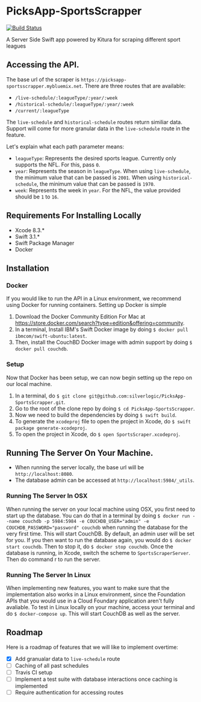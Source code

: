 # PicksApp-SportsScrapper
[![Build Status](https://travis-ci.org/silverlogic/PicksApp-SportsScrapper.svg?branch=master)](https://travis-ci.org/silverlogic/PicksApp-SportsScrapper)

A Server Side Swift app powered by Kitura for scraping different sport leagues

## Accessing the API.
The base url of the scraper is `https://picksapp-sportsscrapper.mybluemix.net`.
There are three routes that are available:

* `/live-schedule/:leagueType/:year/:week`
* `/historical-schedule/:leagueType/:year/:week`
* `/current/:leagueType`

The `live-schedule` and `historical-schedule` routes return similiar data. Support will come for more granular data in the `live-schedule` route in the feature.

Let's explain what each path parameter means:

* `leagueType`: Represents the desired sports league. Currently only supports the NFL. For this, pass `0`.
* `year`: Represents the season in `leagueType`. When using `live-schedule`, the minimum value that can be passed is `2001`. When using `historical-schedule`, the minimum value that can be passed is `1970`.
* `week`: Represents the week in `year`. For the NFL, the value provided should be `1` to `16`.

## Requirements For Installing Locally

* Xcode 8.3.*
* Swift 3.1.*
* Swift Package Manager
* Docker

## Installation

### Docker
If you would like to run the API in a Linux environment, we recommend using Docker for running containers. Setting up Docker is simple

1. Download the Docker Community Edition For Mac at https://store.docker.com/search?type=edition&offering=community.
1. In a terminal, Install IBM's Swift Docker image by doing `$ docker pull ibmcom/swift-ubuntu:latest`.
1. Then, install the CouchBD Docker image with admin support by doing `$ docker pull couchdb`.

### Setup
Now that Docker has been setup, we can now begin setting up the repo on our local machine.

1. In a terminal, do `$ git clone git@github.com:silverlogic/PicksApp-SportsScrapper.git`.
1. Go to the root of the clone repo by doing `$ cd PicksApp-SportsScrapper`.
1. Now we need to build the dependencies by doing `$ swift build`.
1. To generate the `xcodeproj` file to open the project in Xcode, do `$ swift package generate-xcodeproj`.
1. To open the project in Xcode, do `$ open SportsScraper.xcodeproj`.

## Running The Server On Your Machine.

* When running the server locally, the base url will be `http://localhost:8080`.
* The database admin can be accessed at `http://localhost:5984/_utils`.

### Running The Server In OSX
When running the server on your local machine using OSX, you first need to start up the database. You can do that in a terminal by doing `$ docker run --name couchdb -p 5984:5984 -e COUCHDB_USER="admin" -e COUCHDB_PASSWORD="password" couchdb` when running the database for the very first time. This will start CouchDB. By default, an admin user will be set for you. If you then want to run the database again, you would do `$ docker start couchdb`. Then to stop it, do `$ docker stop couchdb`. Once the database is running, in Xcode, switch the scheme to `SportsScraperServer`. Then do command r to run the server.

### Running The Server In Linux
When implementing new features, you want to make sure that the implementation also works in a Linux environment, since the Foundation APIs that you would use in a Cloud Foundary application aren't fully avaliable. To test in Linux locally on your machine, access your terminal and do `$ docker-compose up`. This will start CouchDB as well as the server.

## Roadmap
Here is a roadmap of features that we will like to implement overtime:

- [x] Add granualar data to `live-schedule` route
- [ ] Caching of all past schedules
- [ ] Travis CI setup
- [ ] Implement a test suite with database interactions once caching is implemented
- [ ] Require authentication for accessing routes
